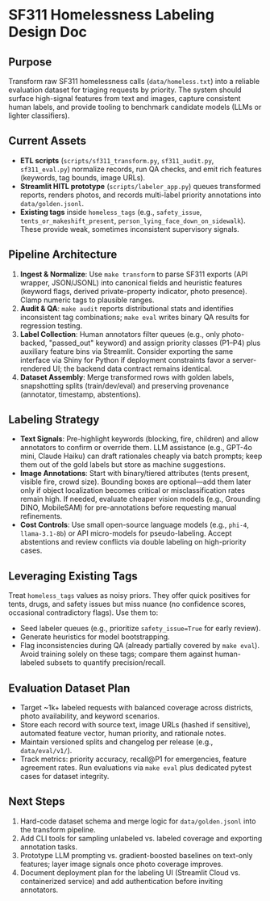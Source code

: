 # SF311 Homelessness Labeling Design Doc

## Purpose
Transform raw SF311 homelessness calls (`data/homeless.txt`) into a reliable evaluation dataset for triaging requests by priority. The system should surface high-signal features from text and images, capture consistent human labels, and provide tooling to benchmark candidate models (LLMs or lighter classifiers).

## Current Assets
- **ETL scripts** (`scripts/sf311_transform.py`, `sf311_audit.py`, `sf311_eval.py`) normalize records, run QA checks, and emit rich features (keywords, tag bounds, image URLs).
- **Streamlit HITL prototype** (`scripts/labeler_app.py`) queues transformed reports, renders photos, and records multi-label priority annotations into `data/golden.jsonl`.
- **Existing tags** inside `homeless_tags` (e.g., `safety_issue`, `tents_or_makeshift_present`, `person_lying_face_down_on_sidewalk`). These provide weak, sometimes inconsistent supervisory signals.

## Pipeline Architecture
1. **Ingest & Normalize**: Use `make transform` to parse SF311 exports (API wrapper, JSON/JSONL) into canonical fields and heuristic features (keyword flags, derived private-property indicator, photo presence). Clamp numeric tags to plausible ranges.
2. **Audit & QA**: `make audit` reports distributional stats and identifies inconsistent tag combinations; `make eval` writes binary QA results for regression testing.
3. **Label Collection**: Human annotators filter queues (e.g., only photo-backed, "passed_out" keyword) and assign priority classes (P1–P4) plus auxiliary feature bins via Streamlit. Consider exporting the same interface via Shiny for Python if deployment constraints favor a server-rendered UI; the backend data contract remains identical.
4. **Dataset Assembly**: Merge transformed rows with golden labels, snapshotting splits (train/dev/eval) and preserving provenance (annotator, timestamp, abstentions).

## Labeling Strategy
- **Text Signals**: Pre-highlight keywords (blocking, fire, children) and allow annotators to confirm or override them. LLM assistance (e.g., GPT-4o mini, Claude Haiku) can draft rationales cheaply via batch prompts; keep them out of the gold labels but store as machine suggestions.
- **Image Annotations**: Start with binary/tiered attributes (tents present, visible fire, crowd size). Bounding boxes are optional—add them later only if object localization becomes critical or misclassification rates remain high. If needed, evaluate cheaper vision models (e.g., Grounding DINO, MobileSAM) for pre-annotations before requesting manual refinements.
- **Cost Controls**: Use small open-source language models (e.g., `phi-4`, `llama-3.1-8b`) or API micro-models for pseudo-labeling. Accept abstentions and review conflicts via double labeling on high-priority cases.

## Leveraging Existing Tags
Treat `homeless_tags` values as noisy priors. They offer quick positives for tents, drugs, and safety issues but miss nuance (no confidence scores, occasional contradictory flags). Use them to:
- Seed labeler queues (e.g., prioritize `safety_issue=True` for early review).
- Generate heuristics for model bootstrapping.
- Flag inconsistencies during QA (already partially covered by `make eval`).
Avoid training solely on these tags; compare them against human-labeled subsets to quantify precision/recall.

## Evaluation Dataset Plan
- Target ~1k+ labeled requests with balanced coverage across districts, photo availability, and keyword scenarios.
- Store each record with source text, image URLs (hashed if sensitive), automated feature vector, human priority, and rationale notes.
- Maintain versioned splits and changelog per release (e.g., `data/eval/v1/`).
- Track metrics: priority accuracy, recall@P1 for emergencies, feature agreement rates. Run evaluations via `make eval` plus dedicated pytest cases for dataset integrity.

## Next Steps
1. Hard-code dataset schema and merge logic for `data/golden.jsonl` into the transform pipeline.
2. Add CLI tools for sampling unlabeled vs. labeled coverage and exporting annotation tasks.
3. Prototype LLM prompting vs. gradient-boosted baselines on text-only features; layer image signals once photo coverage improves.
4. Document deployment plan for the labeling UI (Streamlit Cloud vs. containerized service) and add authentication before inviting annotators.
